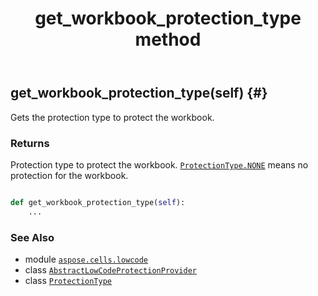 ﻿---
title: get_workbook_protection_type method
second_title: Aspose.Cells for Python via .NET API References
description: 
type: docs
weight: 40
url: /aspose.cells.lowcode/abstractlowcodeprotectionprovider/get_workbook_protection_type/
is_root: false
---

## get_workbook_protection_type(self) {#}

Gets the protection type to protect the workbook.


### Returns 


Protection type to protect the workbook.
[`ProtectionType.NONE`](/cells/python-net/aspose.cells/protectiontype#NONE) means no protection for the workbook.


```python

def get_workbook_protection_type(self):
    ...
```





### See Also
* module [`aspose.cells.lowcode`](../../)
* class [`AbstractLowCodeProtectionProvider`](/cells/python-net/aspose.cells.lowcode/abstractlowcodeprotectionprovider)
* class [`ProtectionType`](/cells/python-net/aspose.cells/protectiontype)
